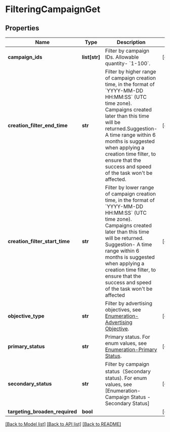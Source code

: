# FilteringCampaignGet

## Properties
Name | Type | Description | Notes
------------ | ------------- | ------------- | -------------
**campaign_ids** | **list[str]** | Filter by campaign IDs. Allowable quantity- &#x60;1-100&#x60;. | [optional] 
**creation_filter_end_time** | **str** | Filter by higher range of campaign creation time, in the format of &#x60;YYYY-MM-DD HH:MM:SS&#x60; (UTC time zone). Campaigns created later than this time will be returned.Suggestion- A time range within 6 months is suggested when applying a creation time filter, to ensure that the success and speed of the task won&#x27;t be affected. | [optional] 
**creation_filter_start_time** | **str** | Filter by lower range of campaign creation time, in the format of &#x60;YYYY-MM-DD HH:MM:SS&#x60; (UTC time zone). Campaigns created later than this time will be returned. Suggestion- A time range within 6 months is suggested when applying a creation time filter, to ensure that the success and speed of the task won&#x27;t be affected | [optional] 
**objective_type** | **str** | Filter by  advertising objectives, see [Enumeration-Advertising Objective](https://ads.tiktok.com/marketing_api/docs?id&#x3D;1737174886619138). | [optional] 
**primary_status** | **str** | Primary status. For enum values, see [Enumeration-Primary Status](https://ads.tiktok.com/marketing_api/docs?id&#x3D;1737174886619138). | [optional] 
**secondary_status** | **str** | Filter by campaign status（Secondary status).  For enum values, see [Enumeration- Campaign Status - Secondary Status] | [optional] 
**targeting_broaden_required** | **bool** |  | [optional] 

[[Back to Model list]](../README.md#documentation-for-models) [[Back to API list]](../README.md#documentation-for-api-endpoints) [[Back to README]](../README.md)


